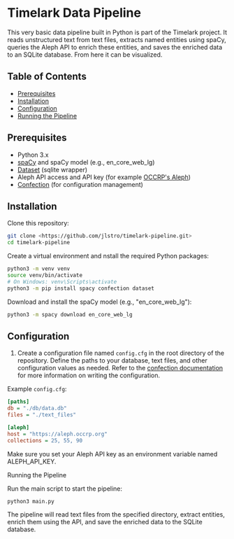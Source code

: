 # Timelark Data Pipeline

This very basic data pipeline built in Python is part of the Timelark project. It reads unstructured text from text files, extracts named entities using spaCy, queries the Aleph API to enrich these entities, and saves the enriched data to an SQLite database. From here it can be visualized.

## Table of Contents

- [Prerequisites](#prerequisites)
- [Installation](#installation)
- [Configuration](#configuration)
- [Running the Pipeline](#running-the-pipeline)

## Prerequisites

- Python 3.x
- [spaCy](https://spacy.io/) and spaCy model (e.g., en_core_web_lg)
- [Dataset](https://dataset.readthedocs.io/en/latest/index.html) (sqlite wrapper)
- Aleph API access and API key (for example [OCCRP's Aleph](https://aleph.occrp.org/))
- [Confection](https://github.com/explosion/confection) (for configuration management)

## Installation

Clone this repository:

```bash
git clone <https://github.com/jlstro/timelark-pipeline.git>
cd timelark-pipeline
```

Create a virtual environment and nstall the required Python packages:

```bash
python3 -m venv venv
source venv/bin/activate  
# On Windows: venv\Scripts\activate
python3 -m pip install spacy confection dataset
```

Download and install the spaCy model (e.g., "en_core_web_lg"):

``` bash
python3 -m spacy download en_core_web_lg
```

## Configuration

1. Create a configuration file named `config.cfg` in the root directory of the repository. Define the paths to your database, text files, and other configuration values as needed. Refer to the [confection documentation](https://github.com/timelark/confection) for more information on writing the configuration.

Example `config.cfg`:

```ini
[paths]
db = "./db/data.db"
files = "./text_files"

[aleph]
host = "https://aleph.occrp.org"
collections = 25, 55, 90
```

Make sure you set your Aleph API key as an environment variable named ALEPH_API_KEY.

Running the Pipeline

Run the main script to start the pipeline:

```bash
python3 main.py
```

The pipeline will read text files from the specified directory, extract entities, enrich them using the API, and save the enriched data to the SQLite database.
